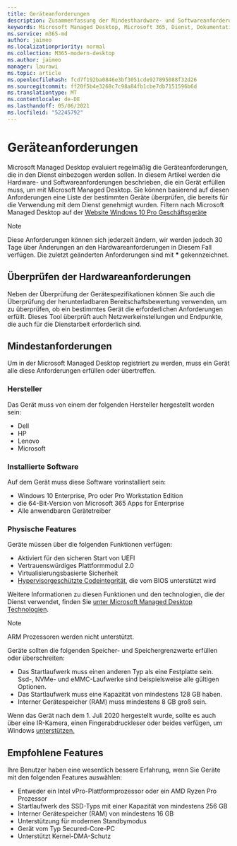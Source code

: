 ```yaml
---
title: Geräteanforderungen
description: Zusammenfassung der Mindesthardware- und Softwareanforderungen für Geräte, die mit geräten Microsoft Managed Desktop
keywords: Microsoft Managed Desktop, Microsoft 365, Dienst, Dokumentation
ms.service: m365-md
author: jaimeo
ms.localizationpriority: normal
ms.collection: M365-modern-desktop
ms.author: jaimeo
manager: laurawi
ms.topic: article
ms.openlocfilehash: fcd7f192ba0846e3bf3051cde927095088f32d26
ms.sourcegitcommit: ff20f5b4e3268c7c98a84fb1cbe7db7151596b6d
ms.translationtype: MT
ms.contentlocale: de-DE
ms.lasthandoff: 05/06/2021
ms.locfileid: "52245792"
---
```

# <a name="device-requirements"></a>Geräteanforderungen

Microsoft Managed Desktop evaluiert regelmäßig die Geräteanforderungen, die in den Dienst einbezogen werden sollen. In diesem Artikel werden die Hardware- und Softwareanforderungen beschrieben, die ein Gerät erfüllen muss, um mit Microsoft Managed Desktop. Sie können basierend auf diesen Anforderungen eine Liste der bestimmten Geräte überprüfen, die bereits für die Verwendung mit dem Dienst genehmigt wurden. Filtern nach Microsoft Managed Desktop auf der [Website Windows 10 Pro Geschäftsgeräte](https://www.microsoft.com/windowsforbusiness/view-all-devices)

> [!NOTE]
> Diese Anforderungen können sich jederzeit ändern, wir werden jedoch 30 Tage über Änderungen an den Hardwareanforderungen in Diesem Fall verfügen. Die zuletzt geänderten Anforderungen sind mit **\*** gekennzeichnet. 

## <a name="check-hardware-requirements"></a>Überprüfen der Hardwareanforderungen

Neben der Überprüfung der Gerätespezifikationen können [](../get-ready/readiness-assessment-downloadable.md) Sie auch die Überprüfung der herunterladbaren Bereitschaftsbewertung verwenden, um zu überprüfen, ob ein bestimmtes Gerät die erforderlichen Anforderungen erfüllt. Dieses Tool überprüft auch Netzwerkeinstellungen und Endpunkte, die auch für die Dienstarbeit erforderlich sind.

## <a name="minimum-requirements"></a>Mindestanforderungen

Um in der Microsoft Managed Desktop registriert zu werden, muss ein Gerät alle diese Anforderungen erfüllen oder übertreffen.

### <a name="manufacturer"></a>Hersteller

Das Gerät muss von einem der folgenden Hersteller hergestellt worden sein:

- Dell
- HP
- Lenovo
- Microsoft


### <a name="installed-software"></a>Installierte Software

Auf dem Gerät muss diese Software vorinstalliert sein:

- Windows 10 Enterprise, Pro oder Pro Workstation Edition
- die 64-Bit-Version von Microsoft 365 Apps for Enterprise 
- Alle anwendbaren Gerätetreiber


### <a name="physical-features"></a>Physische Features

Geräte müssen über die folgenden Funktionen verfügen:

- Aktiviert für den sicheren Start von UEFI 
- Vertrauenswürdiges Plattformmodul 2.0 
- Virtualisierungsbasierte Sicherheit 
- [Hypervisorgeschützte Codeintegrität,](/windows-hardware/drivers/bringup/device-guard-and-credential-guard) die vom BIOS unterstützt wird

Weitere Informationen zu diesen Funktionen und den technologien, die der Dienst verwendet, finden Sie [unter Microsoft Managed Desktop Technologien](../intro/technologies.md).

> [!NOTE]
> ARM Prozessoren werden nicht unterstützt.

Geräte sollten die folgenden Speicher- und Speichergrenzwerte erfüllen oder überschreiten:

- Das Startlaufwerk muss einen anderen Typ als eine Festplatte sein. Ssd-, NVMe- und eMMC-Laufwerke sind beispielsweise alle gültigen Optionen.
- Das Startlaufwerk muss eine Kapazität von mindestens 128 GB haben.
- Interner Gerätespeicher (RAM) muss mindestens 8 GB groß sein.

Wenn das Gerät nach dem 1. Juli 2020 hergestellt wurde, sollte es auch über eine IR-Kamera, einen Fingerabdruckleser oder beides verfügen, um Windows [unterstützen.](/windows-hardware/design/device-experiences/windows-hello-enhanced-sign-in-security)

## <a name="recommended-features"></a>Empfohlene Features

Ihre Benutzer haben eine wesentlich bessere Erfahrung, wenn Sie Geräte mit den folgenden Features auswählen:

- Entweder ein Intel vPro-Plattformprozessor oder ein AMD Ryzen Pro Prozessor
- Startlaufwerk des SSD-Typs mit einer Kapazität von mindestens 256 GB
- Interner Gerätespeicher (RAM) von mindestens 16 GB
- Unterstützung für modernen Standbymodus
- Gerät vom Typ Secured-Core-PC
- Unterstützt Kernel-DMA-Schutz
